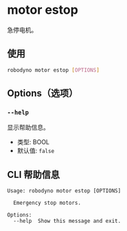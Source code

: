 # motor estop

急停电机。

## 使用

```bash
robodyno motor estop [OPTIONS]
```

## Options（选项）

### `--help`

显示帮助信息。

- 类型: BOOL
- 默认值: `false`

## CLI 帮助信息

```
Usage: robodyno motor estop [OPTIONS]

  Emergency stop motors.

Options:
  --help  Show this message and exit.
```
